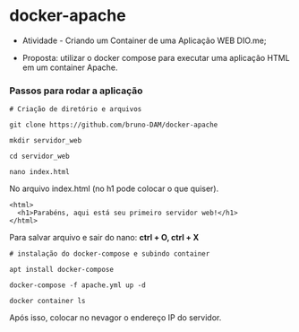 # docker-apache

- Atividade  - Criando um Container de uma Aplicação WEB DIO.me;

- Proposta: utilizar o docker compose para executar uma aplicação HTML em um container Apache.

### Passos para rodar a aplicação

```
# Criação de diretório e arquivos

git clone https://github.com/bruno-DAM/docker-apache

mkdir servidor_web

cd servidor_web

nano index.html 
```

No arquivo index.html (no h1 pode colocar o que quiser).

```
<html>
  <h1>Parabéns, aqui está seu primeiro servidor web!</h1>
</html>
```

Para salvar arquivo e sair do nano: **ctrl + O, ctrl + X**

```
# instalação do docker-compose e subindo container

apt install docker-compose

docker-compose -f apache.yml up -d

docker container ls
```

Após isso, colocar no nevagor o endereço IP do servidor.
